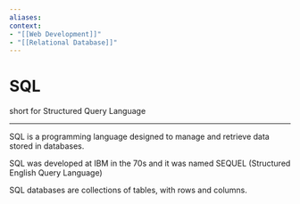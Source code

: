```yaml
---
aliases:
context:
- "[[Web Development]]"
- "[[Relational Database]]"
---
```


# SQL

short for Structured Query Language

---
SQL is a programming language designed to manage and retrieve data stored in databases.

SQL was developed at IBM in the 70s and it was named SEQUEL (Structured English Query Language)

SQL databases are collections of tables, with rows and columns.